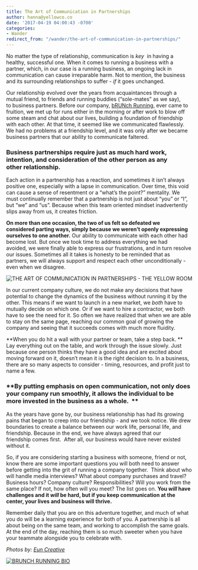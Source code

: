 ```yaml
---
title: The Art of Communication in Partnerships
author: hanna@yellowco.co
date: '2017-04-19 04:00:43 -0700'
categories:
- Wander
redirect_from: "/wander/the-art-of-communication-in-partnerships/"
---
```


No matter the type of relationship, communication is _key_  in having a healthy, successful one. When it comes to running a business with a partner, which, in our case is a running business, an ongoing lack in communication can cause irreparable harm. Not to mention, the business and its surrounding relationships to suffer - _if_ it goes unchanged.

Our relationship evolved over the years from acquaintances through a mutual friend, to friends and running buddies (“sole-mates” as we say), to business partners. Before our company, [bRUNch Running](https://www.brunchrunning.com/), ever came to fruition, we met up for runs either in the morning or after work to blow off some steam and chat about our lives, building a foundation of friendship with each other. At that time, it seemed like we communicated flawlessly. We had no problems at a friendship level, and it was only after we became business partners that our ability to communicate faltered.

### **Business partnerships require just as much hard work, intention, and consideration of the other person as any other relationship.**

Each action in a partnership has a reaction, and sometimes it isn’t always positive one, especially with a lapse in communication. Over time, this void can cause a sense of resentment or a “what’s the point?” mentality. We must continually remember that a partnership is not just about “you” or “I”, but “we” and “us”. Because when this team oriented mindset inadvertently slips away from us, it creates friction.

**On more than one occasion, the two of us felt so defeated we considered parting ways, simply because we weren’t openly expressing ourselves to one another.** Our ability to communicate with each other had become lost. But once we took time to address everything we had avoided, we were finally able to express our frustrations, and in turn resolve our issues. Sometimes all it takes is honesty to be reminded that as partners, we will always support and respect each other unconditionally - even when we disagree.

![THE ART OF COMMUNICATION IN PARTNERSHIPS - THE YELLOW ROOM](http://yellowco.co/wp-content/uploads/2017/04/Kicheko-ADS-MLT-015.jpg)

In our current company culture, we do not make any decisions that have potential to change the dynamics of the business without running it by the other. This means if we want to launch in a new market, we _both_ have to mutually decide on which one. Or if we want to hire a contractor, we both have to see the need for it. So often we have realized that when we are able to stay on the same page, reaching our common goal of growing the company and seeing that it succeeds comes with much more fluidity. 

**When you do hit a wall with your partner or team, take a step back. ** Lay everything out on the table, and work through the issue slowly. Just because one person thinks they have a good idea and are excited about moving forward on it, doesn’t mean it is the right decision to. In a business, there are so many aspects to consider - timing, resources, and profit just to name a few.

### **By putting emphasis on open communication, not only does your company run smoothly, it allows the individual to be more invested in the business as a whole.  **

As the years have gone by, our business relationship has had its growing pains that began to creep into our friendship - and we took notice. We drew boundaries to create a balance between our work life, personal life, and friendship. Because in the end, we have always agreed that our friendship comes first.  After all, our business would have never existed without it.

So, if you are considering starting a business with someone, friend or not, know there are some important questions you will both need to answer before getting into the grit of running a company together.  Think about who will handle media interviews? What about company purchases and travel? Business hours? Company culture? Responsibilities? Will you work from the same place? If not, how often will you meet? The list goes on. **You _will_ have challenges and it _will_ be hard, but if you keep communication at the center, your lives and business will thrive.**

Remember daily that you are on this adventure together, and much of what you do will be a learning experience for both of you. A partnership is all about being on the same team, and working to accomplish the same goals. At the end of the day, reaching them is so much sweeter when you have your teammate alongside you to celebrate with.

_Photos by: [Eun Creative](http://www.euncreative.com/)_

[![BRUNCH RUNNING BIO](http://yellowco.co/wp-content/uploads/2017/04/BRUNCH-RUNNING-BIO.jpg "BRUNCH RUNNING BIO")](https://www.brunchrunning.com/)
